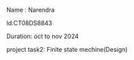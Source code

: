 Name : Narendra

Id:CT08DS8843

Duration: oct to nov 2024

project task2: Finite state mechine(Design)
